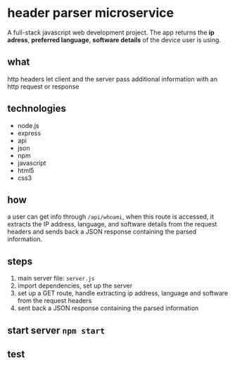 # header parser microservice
A full-stack javascript web development project. The app returns the __ip adress__, __preferred language__, __software details__ of the device user is using.
## what
http headers let client and the server pass additional information with an http request or response
## technologies
- node.js
- express
- api
- json
- npm
- javascript
- html5
- css3
## how
a user can get info through `/api/whoami`, when this route is accessed, it extracts the IP address, language, and software details from the request headers and sends back a JSON response containing the parsed information.
## steps
1. main server file: `server.js`
2. import dependencies, set up the server
3. set up a GET route, handle extracting ip address, language and software from the request headers
4. sent back a JSON response containing the parsed information
## start server `npm start`
## test
